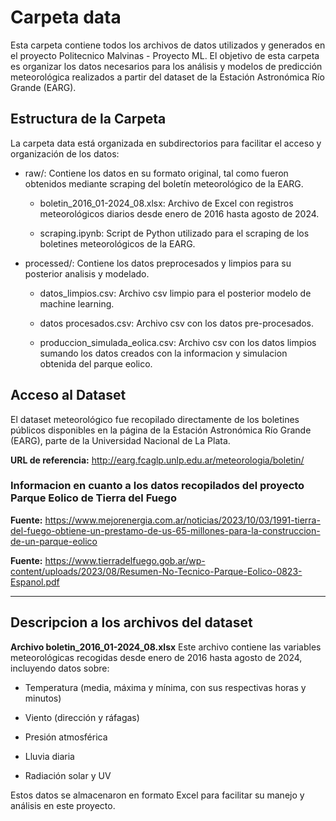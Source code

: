 # **Carpeta data**
Esta carpeta contiene todos los archivos de datos utilizados y generados en el proyecto Politecnico Malvinas - Proyecto ML. El objetivo de esta carpeta es organizar los datos necesarios para los análisis y modelos de predicción meteorológica realizados a partir del dataset de la Estación Astronómica Río Grande (EARG).

## **Estructura de la Carpeta**
La carpeta data está organizada en subdirectorios para facilitar el acceso y organización de los datos:

- raw/: Contiene los datos en su formato original, tal como fueron obtenidos mediante scraping del boletín meteorológico de la EARG.

    - boletin_2016_01-2024_08.xlsx: Archivo de Excel con registros meteorológicos diarios desde enero de 2016 hasta agosto de 2024.
      
    - scraping.ipynb: Script de Python utilizado para el scraping de los boletines meteorológicos de la EARG.

- processed/: Contiene los datos preprocesados y limpios para su posterior analisis y modelado.

    - datos_limpios.csv: Archivo csv limpio para el posterior modelo de machine learning.

    - datos procesados.csv: Archivo csv con los datos pre-procesados.

    - produccion_simulada_eolica.csv: Archivo csv con los datos limpios sumando los datos creados con la informacion y simulacion obtenida del parque eolico.

## **Acceso al Dataset**
El dataset meteorológico fue recopilado directamente de los boletines públicos disponibles en la página de la Estación Astronómica Río Grande (EARG), parte de la Universidad Nacional de La Plata.

**URL de referencia:** http://earg.fcaglp.unlp.edu.ar/meteorologia/boletin/

### **Informacion en cuanto a los datos recopilados del proyecto Parque Eolico de Tierra del Fuego**

**Fuente:** https://www.mejorenergia.com.ar/noticias/2023/10/03/1991-tierra-del-fuego-obtiene-un-prestamo-de-us-65-millones-para-la-construccion-de-un-parque-eolico

**Fuente:** https://www.tierradelfuego.gob.ar/wp-content/uploads/2023/08/Resumen-No-Tecnico-Parque-Eolico-0823-Espanol.pdf

-----

## Descripcion a los archivos del dataset

**Archivo boletin_2016_01-2024_08.xlsx**
Este archivo contiene las variables meteorológicas recogidas desde enero de 2016 hasta agosto de 2024, incluyendo datos sobre:

- Temperatura (media, máxima y mínima, con sus respectivas horas y minutos)
  
- Viento (dirección y ráfagas)

- Presión atmosférica

- Lluvia diaria

- Radiación solar y UV

  
Estos datos se almacenaron en formato Excel para facilitar su manejo y análisis en este proyecto.

